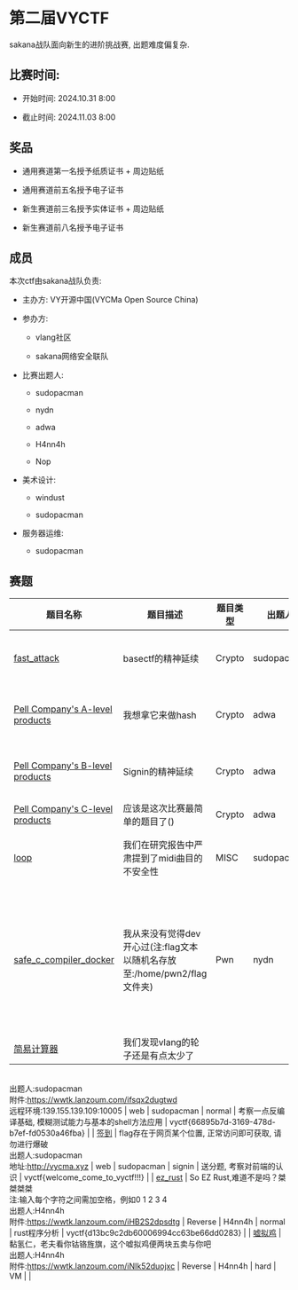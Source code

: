 # 第二届VYCTF

sakana战队面向新生的进阶挑战赛, 出题难度偏复杂.

## 比赛时间:

- 开始时间: 2024.10.31 8:00  

- 截止时间: 2024.11.03 8:00

## 奖品

- 通用赛道第一名授予纸质证书 + 周边贴纸

- 通用赛道前五名授予电子证书

- 新生赛道前三名授予实体证书 + 周边贴纸

- 新生赛道前八名授予电子证书

## 成员

本次ctf由sakana战队负责:

- 主办方: VY开源中国(VYCMa Open Source China)

- 参办方: 
  
  - vlang社区
  
  - sakana网络安全联队

- 比赛出题人:
  
  - sudopacman
  
  - nydn
  
  - adwa
  
  - H4nn4h
  
  - Nop

- 美术设计:
  
  - windust
  
  - sudopacman

- 服务器运维:
  
  - sudopacman

## 赛题

| 题目名称                                                                      | 题目描述                                                                                                                  | 题目类型    | 出题人        | 题目难度   | 问题指向                                                          | flag                                                                    |
| ------------------------------------------------------------------------- | --------------------------------------------------------------------------------------------------------------------- | ------- | ---------- | ------ | ------------------------------------------------------------- | ----------------------------------------------------------------------- |
| [fast_attack](./WP/fast_attack/README.md)                                 | basectf的精神延续                                                                                                          | Crypto  | sudopacman | normal | p-adic上的ECC问题, 快速破解10组曲线                                      | vyctf{adwa_is_the_best_crypto_player}                                   |
| [Pell Company's A-level products](./WP/Pell_Company's_products/README.md) | 我想拿它来做hash                                                                                                            | Crypto  | adwa       | normal | 自定义曲线的ph算法及曲线背包问题                                             | vyctf{0010011100000101010011100001101111110101011001000101011111101001} |
| [Pell Company's B-level products](./WP/Pell_Company's_products/README.md) | Signin的精神延续                                                                                                           | Crypto  | adwa       | normal | 自定义曲线实现的类RSA加密及二元copper                                       | vyctf{ffefc2b4c1482c8beef04fbdd0e38e7a931d4f41c2e63f7aa13b2e1d1ef7f970} |
| [Pell Company's C-level products](./WP/Pell_Company's_products/README.md) | 应该是这次比赛最简单的题目了()                                                                                                      | Crypto  | adwa       | normal | 自定义曲线的阶的问题                                                    | vyctf{19636b9eb26a0f0701691f84a643b081}                                 |
| [loop](./WP/loop/README.md)                                               | 我们在研究报告中严肃提到了midi曲目的不安全性                                                                                              | MISC    | sudopacman | hard   | 音频上基于osc的信息安全问题研究报告                                           | vyctf{Lycoris_Recoil}                                                   |
| [safe_c_compiler_docker](./WP/safe_c_compiler/README.md)                  | 我从来没有觉得dev开心过(注:flag文本以随机名存放至:/home/pwn2/flag文件夹)                                                                     | Pwn     | nydn       | hard   | 函数指针劫持控制流,编译器处理函数调用传参时生成的寄存器操作代码构造shellcode，相对偏移跳转连接shellcode | vyctf{wow_you_have_become_a_c_expert}                                   |
| [简易计算器](./wp/简易计算器/README.md)                                             | 我们发现vlang的轮子还是有点太少了<br/>出题人:sudopacman<br/>附件:https://wwtk.lanzoum.com/ifsqx2dugtwd<br/>远程环境:139.155.139.109:10005 | web     | sudopacman | normal | 考察一点反编译基础, 模糊测试能力与基本的shell方法应用                                | vyctf{66895b7d-3169-478d-b7ef-fd0530a46fba}                             |
| [签到](./WP/签到/README.md)                                                   | flag存在于网页某个位置, 正常访问即可获取, 请勿进行爆破<br/>出题人:sudopacman<br/>地址:http://vycma.xyz                                          | web     | sudopacman | signin | 送分题, 考察对前端的认识                                                 | vyctf{welcome_come_to_vyctf!!!}                                         |
| [ez_rust](./WP/ez_rust/README.md)                                         | So EZ Rust,难道不是吗？桀桀桀桀<br/>注:输入每个字符之间需加空格，例如0 1 2 3 4<br/>出题人:H4nn4h<br/>附件:https://wwtk.lanzoum.com/iHB2S2dpsdtg   | Reverse | H4nn4h     | normal | rust程序分析                                                      | vyctf{d13bc9c2db60006994cc63be66dd0283}                                 |
| [嘘拟鸡](./WP/嘘拟鸡/README.md)                                                 | 黏氢仁，老夫看你钴铬旌旗，这个嘘拟鸡便两块五卖与你吧<br/>出题人:H4nn4h<br/>附件:https://wwtk.lanzoum.com/iNIk52duojxc                              | Reverse | H4nn4h     | hard   | VM                                                            |                                                                         |


